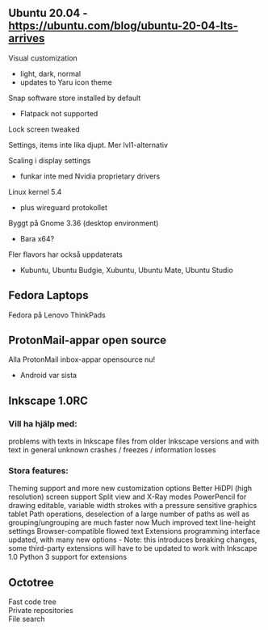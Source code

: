 ## Ubuntu 20.04 - https://ubuntu.com/blog/ubuntu-20-04-lts-arrives

Visual customization
- light, dark, normal
- updates to Yaru icon theme

Snap software store installed by default
- Flatpack not supported
  
Lock screen tweaked

Settings, items inte lika djupt. Mer lvl1-alternativ

Scaling i display settings
- funkar inte med Nvidia proprietary drivers

Linux kernel 5.4
- plus wireguard protokollet

Byggt på Gnome 3.36 (desktop environment)
- Bara x64?

Fler flavors har också uppdaterats
- Kubuntu, Ubuntu Budgie, Xubuntu, Ubuntu Mate, Ubuntu Studio

## Fedora Laptops

Fedora på Lenovo ThinkPads

## ProtonMail-appar open source

Alla ProtonMail inbox-appar opensource nu!
- Android var sista

## Inkscape 1.0RC

### Vill ha hjälp med:
problems with texts in Inkscape files from older Inkscape versions and with text in general
unknown crashes / freezes / information losses

### Stora features:
Theming support and more new customization options
Better HiDPI (high resolution) screen support
Split view and X-Ray modes
PowerPencil for drawing editable, variable width strokes with a pressure sensitive graphics tablet
Path operations, deselection of a large number of paths as well as grouping/ungrouping are much faster now
Much improved text line-height settings
Browser-compatible flowed text
Extensions programming interface updated, with many new options - Note: this introduces breaking changes, some third-party extensions will have to be updated to work with Inkscape 1.0
Python 3 support for extensions


## Octotree

Fast code tree		
Private repositories		
File search
